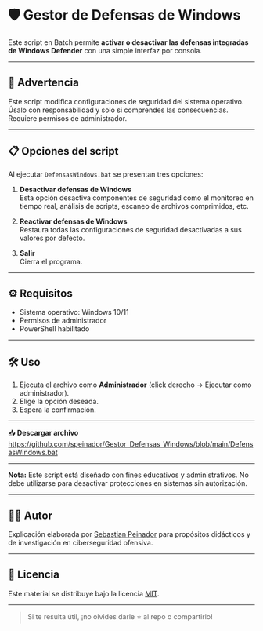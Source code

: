 # 🛡️ Gestor de Defensas de Windows

Este script en Batch permite **activar o desactivar las defensas integradas de Windows Defender** con una simple interfaz por consola.
________________________________________
## 🚨 Advertencia

Este script modifica configuraciones de seguridad del sistema operativo. Úsalo con responsabilidad y solo si comprendes las consecuencias. Requiere permisos de administrador.
________________________________________
## 📋 Opciones del script

Al ejecutar `DefensasWindows.bat` se presentan tres opciones:

1. **Desactivar defensas de Windows**  
   Esta opción desactiva componentes de seguridad como el monitoreo en tiempo real, análisis de scripts, escaneo de archivos comprimidos, etc.

2. **Reactivar defensas de Windows**  
   Restaura todas las configuraciones de seguridad desactivadas a sus valores por defecto.

3. **Salir**  
   Cierra el programa.
________________________________________
## ⚙️ Requisitos

- Sistema operativo: Windows 10/11
- Permisos de administrador
- PowerShell habilitado
________________________________________
## 🛠 Uso

1. Ejecuta el archivo como **Administrador** (click derecho → Ejecutar como administrador).
2. Elige la opción deseada.
3. Espera la confirmación.
________________________________________
📥 **Descargar archivo**
https://github.com/speinador/Gestor_Defensas_Windows/blob/main/DefensasWindows.bat
________________________________________
**Nota:** Este script está diseñado con fines educativos y administrativos. No debe utilizarse para desactivar protecciones en sistemas sin autorización.
________________________________________

## 🧑‍🏫 Autor

Explicación elaborada por [Sebastian Peinador](https://www.linkedin.com/in/sebastian-j-peinador/) para propósitos didácticos y de investigación en ciberseguridad ofensiva.

________________________________________

## 📄 Licencia

Este material se distribuye bajo la licencia [MIT](LICENSE).

________________________________________

> Si te resulta útil, ¡no olvides darle ⭐ al repo o compartirlo!
